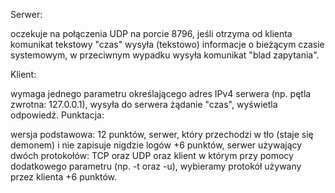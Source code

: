 Serwer:

oczekuje na połączenia UDP na porcie 8796,
jeśli otrzyma od klienta komunikat tekstowy "czas" wysyła (tekstowo) informacje o bieżącym czasie systemowym,
w przeciwnym wypadku wysyła komunikat "blad zapytania".

Klient:

wymaga jednego parametru określającego adres IPv4 serwera (np. pętla zwrotna: 127.0.0.1),
wysyła do serwera żądanie "czas",
wyświetla odpowiedź.
Punktacja:

wersja podstawowa: 12 punktów,
serwer, który przechodzi w tło (staje się demonem) i nie zapisuje nigdzie logów +6 punktów,
serwer używający dwóch protokołów: TCP oraz UDP oraz klient w którym przy pomocy dodatkowego parametru (np. -t oraz -u), wybieramy protokół używany przez klienta +6 punktów.
